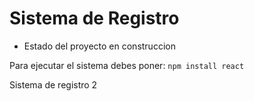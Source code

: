 <h1> Sistema de Registro </h1>

- Estado del proyecto en construccion

Para ejecutar el sistema debes poner:
``npm install react``

Sistema de registro 2
